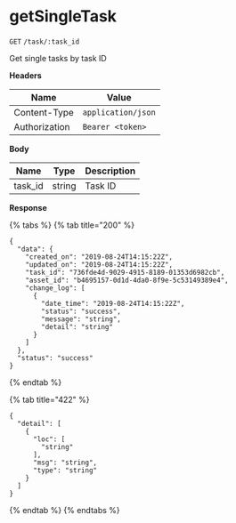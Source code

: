 # getSingleTask

`GET` `/task/:task_id`

Get single tasks by task ID

**Headers**

| Name          | Value              |
| ------------- | ------------------ |
| Content-Type  | `application/json` |
| Authorization | `Bearer <token>`   |

**Body**

| Name     | Type   | Description |
| -------- | ------ | ----------- |
| task\_id | string | Task ID     |

**Response**

{% tabs %}
{% tab title="200" %}
```
{
  "data": {
    "created_on": "2019-08-24T14:15:22Z",
    "updated_on": "2019-08-24T14:15:22Z",
    "task_id": "736fde4d-9029-4915-8189-01353d6982cb",
    "asset_id": "b4695157-0d1d-4da0-8f9e-5c53149389e4",
    "change_log": [
      {
        "date_time": "2019-08-24T14:15:22Z",
        "status": "success",
        "message": "string",
        "detail": "string"
      }
    ]
  },
  "status": "success"
}
```
{% endtab %}

{% tab title="422" %}
```
{
  "detail": [
    {
      "loc": [
        "string"
      ],
      "msg": "string",
      "type": "string"
    }
  ]
}
```
{% endtab %}
{% endtabs %}
